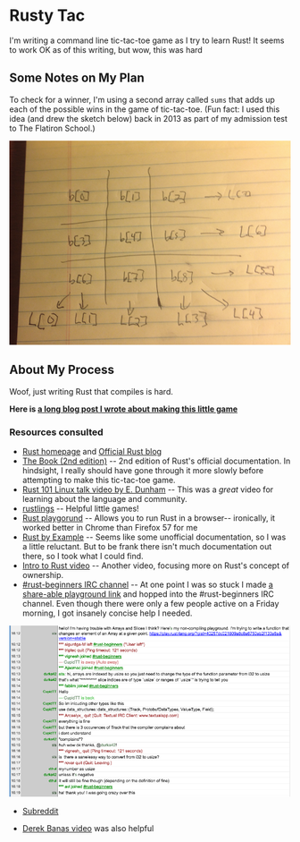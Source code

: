 # Rusty Tac

I'm writing a command line tic-tac-toe game as I try to learn Rust! It seems to work OK as of this writing, but wow, this was hard

## Some Notes on My Plan

To check for a winner, I'm using a second array called `sums` that adds up each of the possible wins in the game of tic-tac-toe. (Fun fact: I used this idea (and drew the sketch below) back in 2013 as part of my admission test to The Flatiron School.)

![sums explained](img/map.png)

## About My Process

Woof, just writing Rust that compiles is hard. 

**Here is [a long blog post I wrote about making this little game](https://sts10.github.io/2017/11/18/trying-go-and-rust.html)**

### Resources consulted

- [Rust homepage](https://www.rust-lang.org/en-US/index.html) and [Official Rust blog](https://blog.rust-lang.org/)
- [The Book (2nd edition)](https://doc.rust-lang.org/book/second-edition/ch01-02-hello-world.html) -- 2nd edition of Rust's official documentation. In hindsight, I really should have gone through it more slowly before attempting to make this tic-tac-toe game.
- [Rust 101 Linux talk video by E. Dunham](https://www.youtube.com/watch?v=FMqydRampuo) -- This was a _great_ video for learning about the language and community.
- [rustlings](https://github.com/carols10cents/rustlings) -- Helpful little games!
- [Rust playgorund](https://play.rust-lang.org) -- Allows you to run Rust in a browser-- ironically, it worked better in Chrome than Firefox 57 for me 
- [Rust by Example](https://rustbyexample.com/) -- Seems like some unofficial documentation, so I was a little reluctant. But to be frank there isn't much documentation out there, so I took what I could find. 
- [Intro to Rust video](https://www.youtube.com/watch?v=agzf6ftEsLU) -- Another video, focusing more on Rust's concept of ownership.
- [#rust-beginners IRC channel](https://chat.mibbit.com/?server=irc.mozilla.org&channel=%23rust-beginners) -- At one point I was so stuck I made [a share-able playground link](https://play.rust-lang.org/?gist=40257dc021809a8c8a6750ab2f133a8a&version=stable) and hopped into the #rust-beginners IRC channel. Even though there were only a few people active on a Friday morning, I got insanely concise help I needed. 

![My IRC chat](img/irc-chat.png)

- [Subreddit](https://www.reddit.com/r/rust/)

- [Derek Banas video](https://www.youtube.com/watch?v=U1EFgCNLDB8) was also helpful


